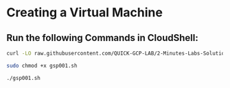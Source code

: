 # Creating a Virtual Machine 

## Run the following Commands in CloudShell:

```sh
curl -LO raw.githubusercontent.com/QUICK-GCP-LAB/2-Minutes-Labs-Solutions/main/Creating%20a%20Virtual%20Machine/gsp001.sh

sudo chmod +x gsp001.sh

./gsp001.sh

